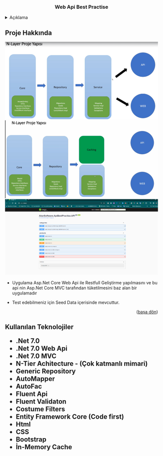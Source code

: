 <a name="readme-top"></a>





<!-- PROJECT LOGO -->
<br />

<div align="center">
  <h3 align="center"> Web Api Best Practise </h3>
</div>



<!-- TABLE OF CONTENTS -->
<details>
  <summary>Açıklama</summary>
  <ol>
    <li>
      <a href="#Proje-Hakkinda">Proje Hakkında</a>
    </li>
    <li>
      <a href="#teknolojiler">Kullanılan Teknolojiler </a>
    </li>
      </ol>
</details>



<!-- ABOUT THE PROJECT -->
<h2 id="Proje-Hakkinda"> Proje Hakkında </h2>

<img src ="https://github.com/mberkayakardev/.NetCoreWebApiBestPractise/blob/master/Architecture.png?raw=true" >
<img src ="https://github.com/mberkayakardev/.NetCoreWebApiBestPractise/blob/master/image1.png?raw=true" >
<img src ="https://github.com/mberkayakardev/.NetCoreWebApiBestPractise/blob/master/endpointlist.png?raw=true" >
 

* Uygulama Asp.Net Core Web Api ile Restfull Geliştirme yapılmasını ve bu api nin Asp.Net Core MVC tarafından tüketilmesini baz alan bir uygulamadır

* Test edebilmeniz için Seed Data içerisinde mevcuttur. 

<p align="right">(<a href="#readme-top">başa dön</a>)</p>


<h2 id="teknolojiler"> Kullanılan Teknolojiler </id>

* .Net 7.0
* .Net 7.0 Web Api
* .Net 7.0 MVC
* N-Tier Achitecture - (Çok katmanlı mimari)
* Generic Repository
* AutoMapper
* AutoFac
* Fluent Api
* Fluent Validaton
* Costume Filters
* Entity Framework Core (Code first)
* Html  
* CSS  
* Bootstrap
* İn-Memory Cache

